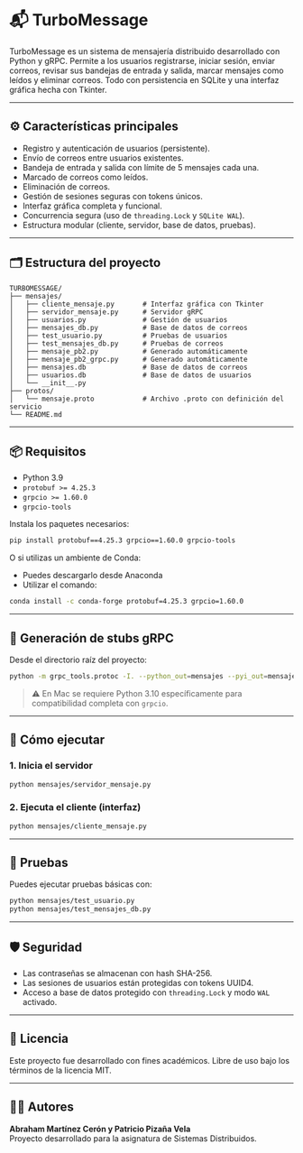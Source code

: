 # 📬 TurboMessage

TurboMessage es un sistema de mensajería distribuido desarrollado con Python y gRPC. Permite a los usuarios registrarse, iniciar sesión, enviar correos, revisar sus bandejas de entrada y salida, marcar mensajes como leídos y eliminar correos. Todo con persistencia en SQLite y una interfaz gráfica hecha con Tkinter.

---

## ⚙️ Características principales

- Registro y autenticación de usuarios (persistente).
- Envío de correos entre usuarios existentes.
- Bandeja de entrada y salida con límite de 5 mensajes cada una.
- Marcado de correos como leídos.
- Eliminación de correos.
- Gestión de sesiones seguras con tokens únicos.
- Interfaz gráfica completa y funcional.
- Concurrencia segura (uso de `threading.Lock` y `SQLite WAL`).
- Estructura modular (cliente, servidor, base de datos, pruebas).

---

## 🗂️ Estructura del proyecto

```
TURBOMESSAGE/
├── mensajes/
│   ├── cliente_mensaje.py       # Interfaz gráfica con Tkinter
│   ├── servidor_mensaje.py      # Servidor gRPC
│   ├── usuarios.py              # Gestión de usuarios
│   ├── mensajes_db.py           # Base de datos de correos
│   ├── test_usuario.py          # Pruebas de usuarios
│   ├── test_mensajes_db.py      # Pruebas de correos
│   ├── mensaje_pb2.py           # Generado automáticamente
│   ├── mensaje_pb2_grpc.py      # Generado automáticamente
│   ├── mensajes.db              # Base de datos de correos
│   ├── usuarios.db              # Base de datos de usuarios
│   └── __init__.py
├── protos/
│   └── mensaje.proto            # Archivo .proto con definición del servicio
└── README.md
```

---

## 📦 Requisitos

- Python 3.9
- `protobuf >= 4.25.3`
- `grpcio >= 1.60.0`
- `grpcio-tools`

Instala los paquetes necesarios:

```bash
pip install protobuf==4.25.3 grpcio==1.60.0 grpcio-tools
```

O si utilizas un ambiente de Conda:
- Puedes descargarlo desde Anaconda
- Utilizar el comando:
```bash
conda install -c conda-forge protobuf=4.25.3 grpcio=1.60.0
```

---

## 🔧 Generación de stubs gRPC

Desde el directorio raíz del proyecto:

```bash
python -m grpc_tools.protoc -I. --python_out=mensajes --pyi_out=mensajes --grpc_python_out=mensajes ./protos/mensaje.proto
```

> ⚠️ En Mac se requiere Python 3.10 específicamente para compatibilidad completa con `grpcio`.

---

## 🚀 Cómo ejecutar

### 1. Inicia el servidor

```bash
python mensajes/servidor_mensaje.py
```

### 2. Ejecuta el cliente (interfaz)

```bash
python mensajes/cliente_mensaje.py
```

---

## 🧪 Pruebas

Puedes ejecutar pruebas básicas con:

```bash
python mensajes/test_usuario.py
python mensajes/test_mensajes_db.py
```

---

## 🛡️ Seguridad

- Las contraseñas se almacenan con hash SHA-256.
- Las sesiones de usuarios están protegidas con tokens UUID4.
- Acceso a base de datos protegido con `threading.Lock` y modo `WAL` activado.

---

## 📝 Licencia

Este proyecto fue desarrollado con fines académicos. Libre de uso bajo los términos de la licencia MIT.

---

## 👨‍💻 Autores

**Abraham Martínez Cerón y Patricio Pizaña Vela**  
Proyecto desarrollado para la asignatura de Sistemas Distribuidos.